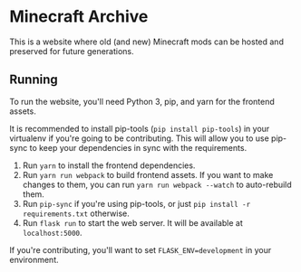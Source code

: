 # Minecraft Archive

This is a website where old (and new) Minecraft mods can be hosted and
preserved for future generations.

## Running

To run the website, you'll need Python 3, pip, and yarn for the frontend
assets.

It is recommended to install pip-tools (`pip install pip-tools`) in your
virtualenv if you're going to be contributing. This will allow you to use
pip-sync to keep your dependencies in sync with the requirements.

1. Run `yarn` to install the frontend dependencies.
2. Run `yarn run webpack` to build frontend assets. If you want to make changes
   to them, you can run `yarn run webpack --watch` to auto-rebuild them.
3. Run `pip-sync` if you're using pip-tools, or just `pip install -r requirements.txt`
   otherwise.
4. Run `flask run` to start the web server. It will be available at `localhost:5000`.

If you're contributing, you'll want to set `FLASK_ENV=development` in your
environment.

